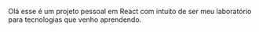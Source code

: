 Olá esse é um projeto pessoal em React com intuito de ser meu laboratório para tecnologias que venho aprendendo.
